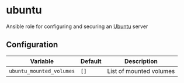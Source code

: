 # ubuntu
Ansible role for configuring and securing an [Ubuntu](https://ubuntu.com/) server

## Configuration
| Variable | Default | Description |
| -------- | ------- | ----------- |
| `ubuntu_mounted_volumes` | `[]` | List of mounted volumes |
